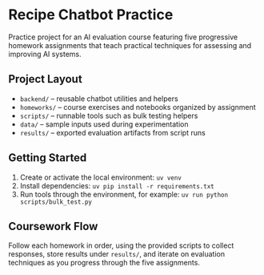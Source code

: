 # Recipe Chatbot Practice

Practice project for an AI evaluation course featuring five progressive homework assignments that teach practical techniques for assessing and improving AI systems.

## Project Layout
- `backend/` – reusable chatbot utilities and helpers
- `homeworks/` – course exercises and notebooks organized by assignment
- `scripts/` – runnable tools such as bulk testing helpers
- `data/` – sample inputs used during experimentation
- `results/` – exported evaluation artifacts from script runs

## Getting Started
1. Create or activate the local environment: `uv venv`
2. Install dependencies: `uv pip install -r requirements.txt`
3. Run tools through the environment, for example: `uv run python scripts/bulk_test.py`

## Coursework Flow
Follow each homework in order, using the provided scripts to collect responses, store results under `results/`, and iterate on evaluation techniques as you progress through the five assignments.
